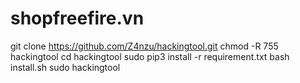 # shopfreefire.vn
git clone https://github.com/Z4nzu/hackingtool.git chmod -R 755 hackingtool cd hackingtool sudo pip3 install -r requirement.txt bash install.sh sudo hackingtool
